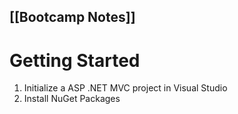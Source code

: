 [[Bootcamp Notes]]
---

# Getting Started
1. Initialize a ASP .NET MVC project in Visual Studio
2. Install NuGet Packages
```

```